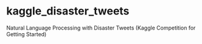 # kaggle_disaster_tweets
Natural Language Processing with Disaster Tweets (Kaggle Competition for Getting Started)
